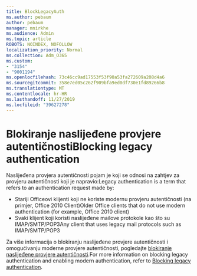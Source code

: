 ```yaml
---
title: BlockLegacyAuth
ms.author: pebaum
author: pebaum
manager: mnirkhe
ms.audience: Admin
ms.topic: article
ROBOTS: NOINDEX, NOFOLLOW
localization_priority: Normal
ms.collection: Adm_O365
ms.custom:
- "3154"
- "9001194"
ms.openlocfilehash: 73c46cc9ad17553f53f90a53fa272609a208d4a6
ms.sourcegitcommit: 358e7ed05c262f909bfa9ed0df730e1fd89266b8
ms.translationtype: MT
ms.contentlocale: hr-HR
ms.lasthandoff: 11/27/2019
ms.locfileid: "39627278"
---
```

# <a name="blocking-legacy-authentication"></a><span data-ttu-id="d6f19-102">Blokiranje naslijeđene provjere autentičnosti</span><span class="sxs-lookup"><span data-stu-id="d6f19-102">Blocking legacy authentication</span></span>

<span data-ttu-id="d6f19-103">Naslijeđena provjera autentičnosti pojam je koji se odnosi na zahtjev za provjeru autentičnosti koji je napravio:</span><span class="sxs-lookup"><span data-stu-id="d6f19-103">Legacy authentication is a term that refers to an authentication request made by:</span></span>

- <span data-ttu-id="d6f19-104">Stariji Officeovi klijenti koji ne koriste modernu provjeru autentičnosti (na primjer, Office 2010 Client)</span><span class="sxs-lookup"><span data-stu-id="d6f19-104">Older Office clients that do not use modern authentication (for example, Office 2010 client)</span></span>
- <span data-ttu-id="d6f19-105">Svaki klijent koji koristi naslijeđene mailove protokole kao što su IMAP/SMTP/POP3</span><span class="sxs-lookup"><span data-stu-id="d6f19-105">Any client that uses legacy mail protocols such as IMAP/SMTP/POP3</span></span>  

<span data-ttu-id="d6f19-106">Za više informacija o blokiranju naslijeđene provjere autentičnosti i omogućivanju moderne provjere autentičnosti, pogledajte [blokiranje naslijeđene provjere autentičnosti](https://docs.microsoft.com/azure/active-directory/conditional-access/concept-conditional-access-block-legacy-authentication).</span><span class="sxs-lookup"><span data-stu-id="d6f19-106">For more information on blocking legacy authentication and enabling modern authentication, refer to [Blocking legacy authentication](https://docs.microsoft.com/azure/active-directory/conditional-access/concept-conditional-access-block-legacy-authentication).</span></span>